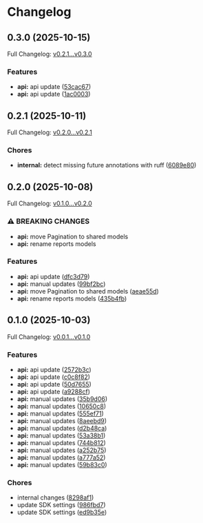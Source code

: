 # Changelog

## 0.3.0 (2025-10-15)

Full Changelog: [v0.2.1...v0.3.0](https://github.com/cooper-square-technologies/profound-python-sdk/compare/v0.2.1...v0.3.0)

### Features

* **api:** api update ([53cac67](https://github.com/cooper-square-technologies/profound-python-sdk/commit/53cac6701202525be9cf6b1e26df6470c92c657a))
* **api:** api update ([1ac0003](https://github.com/cooper-square-technologies/profound-python-sdk/commit/1ac00030a0d587441d3748427852431d6591edbc))

## 0.2.1 (2025-10-11)

Full Changelog: [v0.2.0...v0.2.1](https://github.com/cooper-square-technologies/profound-python-sdk/compare/v0.2.0...v0.2.1)

### Chores

* **internal:** detect missing future annotations with ruff ([6089e80](https://github.com/cooper-square-technologies/profound-python-sdk/commit/6089e80afdf7d32aa06eaee1c3598620999d04fd))

## 0.2.0 (2025-10-08)

Full Changelog: [v0.1.0...v0.2.0](https://github.com/cooper-square-technologies/profound-python-sdk/compare/v0.1.0...v0.2.0)

### ⚠ BREAKING CHANGES

* **api:** move Pagination to shared models
* **api:** rename reports models

### Features

* **api:** api update ([dfc3d79](https://github.com/cooper-square-technologies/profound-python-sdk/commit/dfc3d7909d6c41534e267114514bd9b94bd0bc0a))
* **api:** manual updates ([99bf2bc](https://github.com/cooper-square-technologies/profound-python-sdk/commit/99bf2bcf8300c6bc8db63e8bfee7c9a9c4bf3bfc))
* **api:** move Pagination to shared models ([aeae55d](https://github.com/cooper-square-technologies/profound-python-sdk/commit/aeae55d2461ad5bacb206c4e887faad4a6e904fa))
* **api:** rename reports models ([435b4fb](https://github.com/cooper-square-technologies/profound-python-sdk/commit/435b4fb8f08c8e7526d58f7bc2515b9826062fc3))

## 0.1.0 (2025-10-03)

Full Changelog: [v0.0.1...v0.1.0](https://github.com/cooper-square-technologies/profound-python-sdk/compare/v0.0.1...v0.1.0)

### Features

* **api:** api update ([2572b3c](https://github.com/cooper-square-technologies/profound-python-sdk/commit/2572b3c3be7bf6cddc832478cee783e3033065d8))
* **api:** api update ([c0c8f82](https://github.com/cooper-square-technologies/profound-python-sdk/commit/c0c8f8200192aa74cea5b419cb30f9c143f2c35a))
* **api:** api update ([50d7655](https://github.com/cooper-square-technologies/profound-python-sdk/commit/50d765510b400352beb48d3b4f93948e7d37659a))
* **api:** api update ([a9288cf](https://github.com/cooper-square-technologies/profound-python-sdk/commit/a9288cff233e74cce029f1b3985c619f954e45f6))
* **api:** manual updates ([35b9d06](https://github.com/cooper-square-technologies/profound-python-sdk/commit/35b9d06f6add37221a19f0f514f375c108e29318))
* **api:** manual updates ([10650c8](https://github.com/cooper-square-technologies/profound-python-sdk/commit/10650c803530ec140b973ea1159491ed826dd966))
* **api:** manual updates ([555ef71](https://github.com/cooper-square-technologies/profound-python-sdk/commit/555ef71c7d84621e1f60752afd5e17e8e543f631))
* **api:** manual updates ([8aeebd9](https://github.com/cooper-square-technologies/profound-python-sdk/commit/8aeebd9a655310d8f9e34fd6adad982f2bfbd09c))
* **api:** manual updates ([d2b48ca](https://github.com/cooper-square-technologies/profound-python-sdk/commit/d2b48ca9ed0bb2dc836c5bcf5c4fe72ce45b43e1))
* **api:** manual updates ([53a38b1](https://github.com/cooper-square-technologies/profound-python-sdk/commit/53a38b17411e7596a61f9cab7a8e73f058fe71fc))
* **api:** manual updates ([744b812](https://github.com/cooper-square-technologies/profound-python-sdk/commit/744b8125ebd1b2841523497416615a8f7a29a47b))
* **api:** manual updates ([a252b75](https://github.com/cooper-square-technologies/profound-python-sdk/commit/a252b75817d07c3fca801b1e14bbffa31036a088))
* **api:** manual updates ([a777a52](https://github.com/cooper-square-technologies/profound-python-sdk/commit/a777a52c3c7b98a9d5cb7a1d4269a293160ab086))
* **api:** manual updates ([59b83c0](https://github.com/cooper-square-technologies/profound-python-sdk/commit/59b83c01f5bd18d00adeeae9cad709747d1b6d03))


### Chores

* internal changes ([8298af1](https://github.com/cooper-square-technologies/profound-python-sdk/commit/8298af12a5732b34b5935aaa379d5680e25387e2))
* update SDK settings ([986fbd7](https://github.com/cooper-square-technologies/profound-python-sdk/commit/986fbd7a2732151af5e1bd49ff0a7ca610b30e8c))
* update SDK settings ([ed9b35e](https://github.com/cooper-square-technologies/profound-python-sdk/commit/ed9b35e5047fa9fac3f04c37b5e383f293e0c231))
